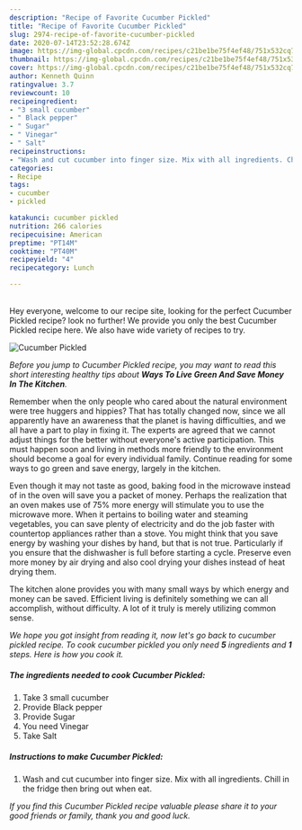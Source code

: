 ```yaml
---
description: "Recipe of Favorite Cucumber Pickled"
title: "Recipe of Favorite Cucumber Pickled"
slug: 2974-recipe-of-favorite-cucumber-pickled
date: 2020-07-14T23:52:28.674Z
image: https://img-global.cpcdn.com/recipes/c21be1be75f4ef48/751x532cq70/cucumber-pickled-recipe-main-photo.jpg
thumbnail: https://img-global.cpcdn.com/recipes/c21be1be75f4ef48/751x532cq70/cucumber-pickled-recipe-main-photo.jpg
cover: https://img-global.cpcdn.com/recipes/c21be1be75f4ef48/751x532cq70/cucumber-pickled-recipe-main-photo.jpg
author: Kenneth Quinn
ratingvalue: 3.7
reviewcount: 10
recipeingredient:
- "3 small cucumber"
- " Black pepper"
- " Sugar"
- " Vinegar"
- " Salt"
recipeinstructions:
- "Wash and cut cucumber into finger size. Mix with all ingredients. Chill in the fridge then bring out when eat."
categories:
- Recipe
tags:
- cucumber
- pickled

katakunci: cucumber pickled 
nutrition: 266 calories
recipecuisine: American
preptime: "PT14M"
cooktime: "PT40M"
recipeyield: "4"
recipecategory: Lunch

---
```

<br>
Hey everyone, welcome to our recipe site, looking for the perfect Cucumber Pickled recipe? look no further! We provide you only the best Cucumber Pickled recipe here. We also have wide variety of recipes to try.
<br>


![Cucumber Pickled](https://img-global.cpcdn.com/recipes/c21be1be75f4ef48/751x532cq70/cucumber-pickled-recipe-main-photo.jpg)

<i>Before you jump to Cucumber Pickled recipe, you may want to read this short interesting healthy tips about 
<strong>Ways To Live Green And Save Money In The Kitchen</strong>.</i>
</br>

Remember when the only people who cared about the natural environment were tree huggers and hippies? That has totally changed now, since we all apparently have an awareness that the planet is having difficulties, and we all have a part to play in fixing it. The experts are agreed that we cannot adjust things for the better without everyone's active participation. This must happen soon and living in methods more friendly to the environment should become a goal for every individual family. Continue reading for some ways to go green and save energy, largely in the kitchen.

Even though it may not taste as good, baking food in the microwave instead of in the oven will save you a packet of money. Perhaps the realization that an oven makes use of 75% more energy will stimulate you to use the microwave more. When it pertains to boiling water and steaming vegetables, you can save plenty of electricity and do the job faster with countertop appliances rather than a stove. You might think that you save energy by washing your dishes by hand, but that is not true. Particularly if you ensure that the dishwasher is full before starting a cycle. Preserve even more money by air drying and also cool drying your dishes instead of heat drying them.

The kitchen alone provides you with many small ways by which energy and money can be saved. Efficient living is definitely something we can all accomplish, without difficulty. A lot of it truly is merely utilizing common sense.


<i>We hope you got insight from reading it, now let's go back to cucumber pickled recipe. To cook cucumber pickled you only need <strong>5</strong> ingredients and <strong>1</strong> steps. Here is how you cook it.
</i>

##### The ingredients needed to cook Cucumber Pickled:

1. Take 3 small cucumber
1. Provide  Black pepper
1. Provide  Sugar
1. You need  Vinegar
1. Take  Salt


##### Instructions to make Cucumber Pickled:

1. Wash and cut cucumber into finger size. Mix with all ingredients. Chill in the fridge then bring out when eat.


<i>If you find this Cucumber Pickled recipe valuable please share it to your good friends or family, thank you and good luck.</i>
